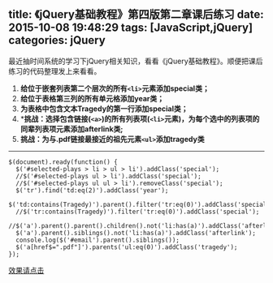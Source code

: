 title: 《jQuery基础教程》第四版第二章课后练习
date: 2015-10-08 19:48:29
tags: [JavaScript,jQuery]
categories: jQuery 
---
最近抽时间系统的学习下jQuery相关知识，看看《jQuery基础教程》。顺便把课后练习的代码整理发上来看看。

1. **给位于嵌套列表第二个层次的所有`<li>`元素添加special类；**
2. **给位于表格第三列的所有单元格添加year类；**
3. **为表格中包含文本Tragedy的第一行添加special类；**
4. ***挑战：选择包含链接(`<a>`)的所有列表项(`<li>`元素)，为每个选中的列表项的同辈列表项元素添加afterlink类;**
5. **挑战：为与.pdf链接最接近的祖先元素`<ul>`添加tragedy类**

-------------------

```
$(document).ready(function() {
  $('#selected-plays > li > ul > li').addClass('special');
  //$('#selected-plays ul > li').addClass('special');
  //$('#selected-plays ul ul > li').removeClass('special');
  $('tr').find('td:eq(2)').addClass('year');
  $('td:contains(Tragedy)').parent().filter('tr:eq(0)').addClass('special');
  //$('tr:contains(Tragedy)').filter('tr:eq(0)').addClass('special');
  //$('a').parent().parent().children().not('li:has(a)').addClass('afterlink');
  $('a').parent().siblings().not('li:has(a)').addClass('afterlink');
  console.log($('#email').parent().siblings());
  $('a[href$=".pdf"]').parents('ul:eq(0)').addClass('tragedy');
});
```
[效果请点击](http://www.cdyjy.uestc.edu.cn/uestc_la/jQuery/chapter2/index.html)